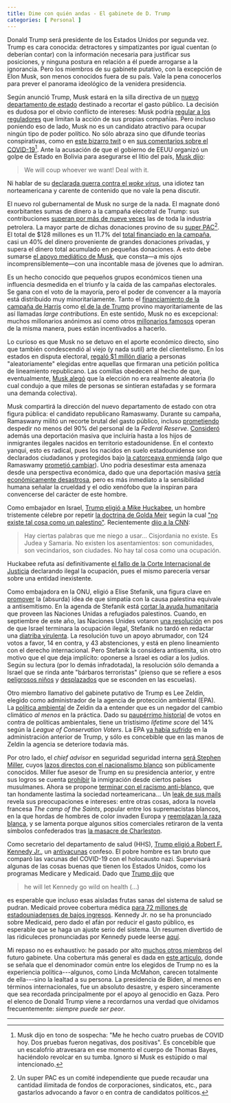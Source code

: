 ```yaml
---
title: Dime con quién andas - El gabinete de D. Trump 
categories: [ Personal ]
---
```



Donald Trump será presidente de los Estados Unidos por segunda vez. Trump es
cara conocida: detractores y simpatizantes por igual cuentan (o deberían
contar) con la información necesaria para justificar sus posiciones, y ninguna
postura en relación a él puede arrogarse a la ignorancia. Pero los
miembros de su gabinete putativo, con la excepción de Elon Musk, son menos
conocidos fuera de su país. Vale la pena conocerlos para prever el
panorama ideológico de la venidera presidencia.


Según anunció Trump, Musk estará en la silla directiva de un [nuevo
departamento de estado](https://edition.cnn.com/2024/11/12/politics/elon-musk-vivek-ramaswamy-department-of-government-efficiency-trump/index.html) destinado a recortar el gasto público.
La decisión es dudosa por el obvio conflicto de intereses: Musk podría [regular a los reguladores](https://www.nytimes.com/2024/10/20/us/politics/elon-musk-federal-agencies-contracts.html) que limitan la acción de sus propias compañías. Pero incluso poniendo eso de lado, Musk no es un candidato atractivo para ocupar ningún tipo de poder político. No sólo abraza 
sino que difunde teorías conspirativas, como en [este bizarro twit](https://x.com/elonmusk/status/1849718117297246377?ref_src=twsrc%5Etfw%7Ctwcamp%5Etweetembed%7Ctwterm%5E1849718117297246377%7Ctwgr%5E0ee6d957b285a79f874530bc89b809a33503fb9d%7Ctwcon%5Es1_c10&ref_url=https%3A%2F%2F) o en [sus comentarios sobre el COVID-19](https://www.infobae.com/america/eeuu/2020/11/13/elon-musk-ceo-y-fundador-de-tesla-alimenta-las-teorias-conspirativas-alrededor-del-coronavirus-hablo-sobre-los-cuatro-test-que-se-hizo-en-un-dia/)[^1]. Ante la acusación de que 
el gobierno de EEUU organizó un golpe de Estado en Bolivia para asegurarse el litio 
del país, [Musk dijo](https://www.theguardian.com/books/2023/nov/25/we-will-coup-whoever-we-want-the-unbearable-hubris-of-musk-and-the-billionaire-tech-bros):

> We will coup whoever we want! Deal with it. 

Ni hablar de su [declarada guerra contra el *woke virus*](https://www.usatoday.com/story/tech/2024/07/22/elon-musk-jordan-peterson-interview/74506785007/), una idiotez tan norteamericana y carente de 
contenido que no vale la pena discutir. 


El nuevo rol gubernamental de Musk no surge de la nada. El magnate donó exorbitantes sumas de dinero a la campaña elecotral de Trump: sus contribuciones
[superan por más de nueve veces](https://www.eenews.net/articles/top-energy-donors-to-trump-and-harris-dwarfed-by-elon-musk/) las de toda la industria petrolera.
La mayor parte de dichas donaciones provino de su
[super PAC](https://www.npr.org/2024/10/16/g-s1-28591/elon-musk-donald-trump-america-pac-fec)[^2]. 
El total de $128 millones es un 11.7% del [total financiado en la campaña](https://www.opensecrets.org/2024-presidential-race/donald-trump/candidate?id=N00023864), casi un 40% del dinero 
proveniente de grandes donaciones privadas, y supera el dinero total acumulado en pequeñas 
donaciones. A esto debe sumarse [el apoyo mediático de Musk](https://www.aljazeera.com/features/2024/11/7/the-elon-musk-effect-how-donald-trump-gained-from-billionaires-support), que consta—a mis ojos incomprensiblemente—con una incontable masa de jóvenes que lo admiran.

Es un hecho conocido que pequeños grupos económicos tienen una influencia
desmedida en el triunfo y la caída de las campañas electorales. Se gana 
con el voto de la mayoría, pero el poder de convencer a la mayoría está 
distribuido muy minoritariamente. Tanto el [financiamiento de la campaña de Harris]((https://www.opensecrets.org/2024-presidential-race/kamala-harris/candidate?id=N00036915))
como [el de la de Trump](https://www.opensecrets.org/2024-presidential-race/donald-trump/candidate?id=N00023864)
provino mayoritariamente de las así llamadas *large contributions*. En este sentido,
Musk no es excepcional: muchos millonarios anónimos así como otros [millonarios famosos](https://www.nytimes.com/2024/10/22/us/elections/bill-gates-future-forward-kamala-harris.html)
operan de la misma manera, pues están incentivados a hacerlo.

Lo curioso es que Musk no se detuvo en el aporte económico directo, sino que también condescendió al viejo 
(y nada sutil) arte del clientelismo. En los estados en disputa electoral, [regaló $1 millón 
diario](https://www.aljazeera.com/news/2024/10/21/does-musks-daily-1m-giveaway-constitute-election-interference) a personas "aleatoriamente" elegidas entre aquellas que firmaran una petición política de 
lineamiento republicano. Las comillas obedecen al hecho de que, eventualmente, [Musk alegó](https://www.aljazeera.com/news/2024/11/5/elon-musks-one-million-voter-giveaway-to-continue-pennsylvania-judge-rules) que 
la elección no era realmente aleatoria (lo cual condujo a que miles de personas
se sintieran estafadas y se formara una demanda colectiva).

Musk compartirá la dirección del nuevo departamento de estado con
otra figura pública: el candidato republicano Ramaswamy. Durante su campaña, Ramaswany militó un recorte brutal del gasto público, incluso [prometiendo](https://www.npr.org/2024/01/04/1222756097/republican-candidates-economy-inflation-social-security) despedir no menos del 90% del personal de la *Federal Reserve*.
[Consideró](https://www.nbcnews.com/politics/2024-election/vivek-ramaswamy-deport-children-undocumented-immigrants-born-us-rcna104143) además una deportación masiva que incluiría hasta a los hijos de inmigrantes ilegales nacidos en
territorio estadounidense. En el contexto yanqui, esto es radical, 
pues los nacidos en suelo estadounidense son declarados ciudadanos y protegidos bajo
[la catorceava enmienda](https://www.archives.gov/milestone-documents/14th-amendment) (algo que Ramaswamy [prometió cambiar](https://thehill.com/homenews/campaign/4227711-ramaswamy-end-birthright-citizenship-2024-debate/)). Uno podría desestimar esta amenaza desde una perspectiva económica, 
dado que una deportación masiva [sería económicamente desastrosa](https://www.theguardian.com/us-news/2024/oct/30/trump-deportation-plan-economic-disaster), pero es más inmediato 
a la sensibilidad humana señalar la crueldad y el odio xenófobo que la inspiran para convencerse del 
carácter de este hombre.

Como embajador en Israel, 
[Trump eligió a Mike Huckabee](https://edition.cnn.com/2024/11/12/politics/mike-huckabee-israel/index.html),
un hombre tristemente célebre por repetir [la doctrina de Golda Meir](https://en.wikipedia.org/wiki/There_was_no_such_thing_as_Palestinians)
según la cual ["no existe tal cosa como un palestino"](https://edition.cnn.com/2024/11/12/politics/mike-huckabee-palestinian-comments-trump-israel-ambassador/index.html). 
Recientemente [dijo a la CNN](https://www.democracynow.org/2024/11/13/headlines/mike_huckabee_who_declared_theres_no_such_thing_as_a_palestinian_named_us_ambassador_to_israel):

> Hay ciertas palabras que me niego a usar... Cisjordania no existe. Es Judea y Samaria. No existen los asentamientos:
son comunidades, son vecindarios, son ciudades. No hay tal cosa como una ocupación.

Huckabee refuta así definitivamente [el fallo de la Corte Internacional de
Justicia](https://www.bbc.com/news/articles/cjerjzxlpvdo) declarando ilegal la
ocupación, pues el mismo parecería versar sobre una entidad inexistente.


Como embajadora en la 
ONU, eligió a Elise Stefanik, una figura clave en [promover](https://www.nbcnews.com/politics/congress/rep-elise-stefanik-university-pennsylvania-presidents-resignation-one-rcna128939)
la (absurda) idea de que simpatía con la causa palestina equivale a antisemitismo.
En la agenda de Stefanik está [cortar la ayuda humanitaria](https://www.nbcnews.com/news/world/israel-unwra-ban-devastating-palestinians-rcna177766) que proveen las Naciones Unidas a refugiados palestinos. Cuando, en septiembre de este año, las Naciones Unides votaron [una resolución](https://news.un.org/en/story/2024/09/1154496) en pos de que Israel terminara 
la ocupación ilegal, Stefanik no tardó en redactar una [diatriba virulenta](https://stefanik.house.gov/2024/9/stefanik-statement-on-un-s-disgraceful-antisemitic-resolution-against-israel). La resolución tuvo un apoyo abrumador, con 124 votos a favor, 14 en contra, y 43 abstenciones, y está en pleno lineamiento con el derecho internacional. Pero Stefanik la considera antisemita, sin otro motivo que el que deja implícito: oponerse a Israel es 
odiar a los judíos. Según su lectura (por lo demás infradotada), la resolución sólo demanda a Israel que se 
rinda ante "bárbaros terroristas" (pienso que se refiere a esos [peligrosos niños](https://www.bbc.com/news/articles/c5y5zy1vvmlo) y [desplazados](https://www.aljazeera.com/program/newsfeed/2024/11/17/israeli-attack-targets-gaza-school-sheltering-displaced-palestinians) que se esconden 
en las escuelas).

Otro miembro llamativo del gabinete putativo de Trump es Lee Zeldin, elegido como administrador de la agencia de protección ambiental (EPA).
La [política ambiental](https://www.dw.com/en/new-trump-administration-zeldin-in-charge-of-environmental-protection-all-you-need-to-know/a-70773017) de Zeldin 
da a entender que es un negador del cambio climático *al menos* en la práctica.
Dado su [paupérrimo historial](https://scorecard.lcv.org/moc/lee-zeldin) de votos en contra de políticas ambientales, tiene un tristísimo *lifetime score* del 14% según la *League of Conservation Voters*. 
La EPA [ya había sufrido](https://www.dw.com/en/is-trumps-environment-agency-silencing-its-scientists/a-41075315) en la administración anterior de Trump, y sólo es concebible que en las manos de Zeldin la agencia 
se deteriore todavía más.


Por otro lado, el *chief advisor* en seguridad seguridad interna [será Stephen Miller](https://www.npr.org/2024/11/11/g-s1-33741/trump-stephen-miller-deputy-chief-of-staff-immigration-policy-deportations),
cuyos [lazos directos con el nacionalismo blanco](https://www.nytimes.com/2019/11/18/us/politics/stephen-miller-white-nationalism.html) son públicamente conocidos. Miller fue asesor de Trump en su presidencia anterior, y entre sus logros se cuenta [prohibir](https://www.washingtonpost.com/politics/2019/09/26/trumps-muslim-ban-really-was-muslim-ban-thats-what-data-suggest/) la inmigración 
desde ciertos países musulmanes. Ahora se propone [terminar con el racismo
anti-blanco](https://www.theguardian.com/us-news/2024/apr/01/trump-stephen-miller-anti-white-racism-plan),
que tan hondamente lastima la sociedad norteamericana... Un [leak de sus
mails](https://www.splcenter.org/hatewatch/2019/11/12/stephen-millers-affinity-white-nationalism-revealed-leaked-emails)
revela sus preocupaciones e intereses: entre otras cosas, adora la novela
francesa *The camp of the Saints*, popular entre los supremacistas blancos, en
la que hordas de hombres de color invaden Europa y [reemplazan la raza
blanca](https://es.wikipedia.org/wiki/El_gran_reemplazo), y se lamenta porque
algunos sitios comerciales retiraron de la venta símbolos confederados
tras [la masacre de Charleston](
https://en.wikipedia.org/wiki/Charleston_church_shooting). 

Como secretario del departamento de salud (HHS), [Trump eligió a Robert F. Kennedy Jr.](https://edition.cnn.com/2024/11/14/politics/robert-f-kennedy-donald-trump-hhs/index.html),
un [antivacunas](https://www.infobae.com/america/agencias/2024/11/15/trump-elige-al-antivacunas-robert-kennedy-jr-como-secretario-de-salud/) confeso.
El pobre hombre es tan bruto que comparó las vacunas del COVID-19 con el holocausto nazi.
Supervisará algunas de las cosas buenas que tienen los Estados Unidos, como los programas 
Medicare y Medicaid. Dado que [Trump dijo](https://www.nbcnews.com/video/-trump-says-he-would-let-anti-vaccine-advocate-rfk-jr-go-wild-on-health-222810181633)
que 

> he will let Kennedy go wild on health (...)

es esperable que incluso esas aisladas frutas sanas del sistema de salud se pudran. Medicaid 
provee cobertura médica [para 72 millones de estadouniadenses de bajos ingresos](https://news.bloomberglaw.com/health-law-and-business/rfk-jr-fuels-uncertainty-on-policies-from-medicare-to-abortion).
Kennedy Jr. no se ha pronunciado sobre Medicaid, pero dado el afán por reducir
el gasto público, es esperable que se haga un ajuste serio del sistema. Un 
resumen divertido de las ridiculeces pronunciadas por Kennedy puede leerse 
[aquí](https://robertreich.substack.com/p/trump-wants-robert-f-kennedy-jr-to).

Mi repaso no es exhaustivo: he pasado por alto [muchos otros miembros](https://www.cbsnews.com/news/who-might-be-in-donald-trump-cabinet/)
del futuro gabinete. Una cobertura más general es dada en [este artículo](https://www.theguardian.com/us-news/2024/nov/13/trump-america-first-foreign-policy),
donde se señala que el denominador común entre los elegidos de Trump no 
es la experiencia política---algunos, como Linda McMahon, carecen totalmente 
de ella---sino la lealtad a su persona. La presidencia de Biden, al menos en
términos internacionales, fue un absoluto desastre, y espero sinceramente que
sea recordada principalmente por el apoyo al genocidio en Gaza. Pero el elenco
de Donald Trump viene a recordarnos una verdad que olvidamos frecuentemente:
*siempre puede ser peor*.

------

[^1]: Musk dijo en tono de sospecha: "Me he hecho cuatro pruebas de COVID hoy. Dos pruebas fueron negativas, dos positivas". Es concebible que un escalofrío atravesara en ese momento el cuerpo de Thomas Bayes, haciéndolo revolcar en su tumba. Ignoro si Musk es estúpido o mal intencionado.
[^2]: Un super PAC es un comité independiente que puede recaudar una cantidad ilimitada de fondos de corporaciones, sindicatos, etc., para gastarlos advocando a favor o en contra de candidatos políticos.












